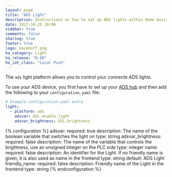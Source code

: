 ```yaml
---
layout: page
title: "ADS Light"
description: Instructions on how to set up ADS lights within Home Assistant
date: 2017-10-25 10:00
sidebar: true
comments: false
sharing: true
footer: true
logo: beckhoff.png
ha_category: Light
ha_release: "0.60"
ha_iot_class: "Local Push"
---
```


The `ads` light platform allows you to control your connecte ADS lights.

To use your ADS device, you first have to set up your [ADS hub](/components/ads/) and then add the following to your `configuration.yaml`
file:

```yaml
# Example configuration.yaml entry
light:
  - platform: ads
    adsvar: GVL.enable_light
    adsvar_brightness: GVL.brightness
```

{% configuration %}
  adsvar:
    required: true
    description: The name of the boolean variable that switches the light on
    type: string
  adsvar_brightness:
    required: false
    description: The name of the variable that controls the brightness, use an unsigned integer on the PLC side
    type: integer
  name:
    required: false
    description: An identifier for the Light. If no friendly name is given, it is also used as name in the frontend
    type: string
    default: ADS Light
  friendly_name:
    required: false
    description: Friendly name of the Light in the frontend
    type: string
{% endconfiguration %}
